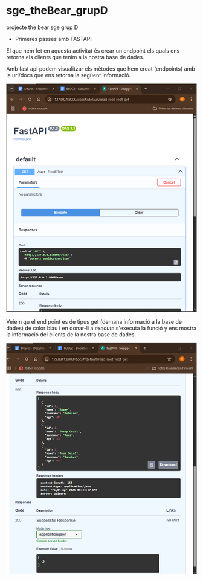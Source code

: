 # sge_theBear_grupD
projecte the bear sge grup D

* Primeres passes amb FASTAPI 

El que hem fet en aquesta activitat és crear un endpoint els quals ens retorna els clients que tenim a la nostra base de dades. 

Amb fast api podem visualitzar els mètodes que hem creat (endpoints) amb la url/docs que ens retorna la següent informació.

![img.png](img.png)

Veiem qu el end point es de tipus get (demana informació a la base de dades) de color blau i en donar-li a *execute* s'executa la funció y ens mostra la informació del clients de la nostra base de dades. 

![img_1.png](img_1.png)
